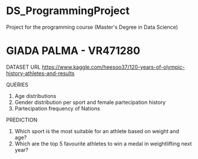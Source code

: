 # DS_ProgrammingProject
Project for the programming course (Master's Degree in Data Science)


# GIADA PALMA - VR471280


DATASET URL 
https://www.kaggle.com/heesoo37/120-years-of-olympic-history-athletes-and-results

QUERIES
 1. Age distributions
 2. Gender distribution per sport and female partecipation history
 3. Partecipation frequency of Nations

 PREDICTION
1. Which sport is the most suitable for an athlete based on weight and age?
2. Which are the top 5 favourite athletes to win a medal in weightlifting next year?
